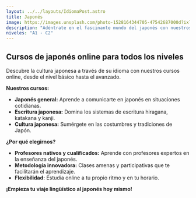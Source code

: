 ```yaml
---
layout: ../../layouts/IdiomaPost.astro  
title: Japonés
image: https://images.unsplash.com/photo-1528164344705-47542687000d?ixlib=rb-1.2.1&auto=format&fit=crop&w=1350&q=80
description: "Adéntrate en el fascinante mundo del japonés con nuestros cursos online."
niveles: "A1 - C2"
---
```


## Cursos de japonés online para todos los niveles

Descubre la cultura japonesa a través de su idioma con nuestros cursos online, desde el nivel básico hasta el avanzado.

**Nuestros cursos:**

* **Japonés general:**  Aprende a comunicarte en japonés en situaciones cotidianas.
* **Escritura japonesa:**  Domina los sistemas de escritura hiragana, katakana y kanji.
* **Cultura japonesa:**  Sumérgete en las costumbres y tradiciones de Japón.

**¿Por qué elegirnos?**

* **Profesores nativos y cualificados:**  Aprende con profesores expertos en la enseñanza del japonés.
* **Metodología innovadora:**  Clases amenas y participativas que te facilitarán el aprendizaje.
* **Flexibilidad:**  Estudia online a tu propio ritmo y en tu horario.

**¡Empieza tu viaje lingüístico al japonés hoy mismo!**